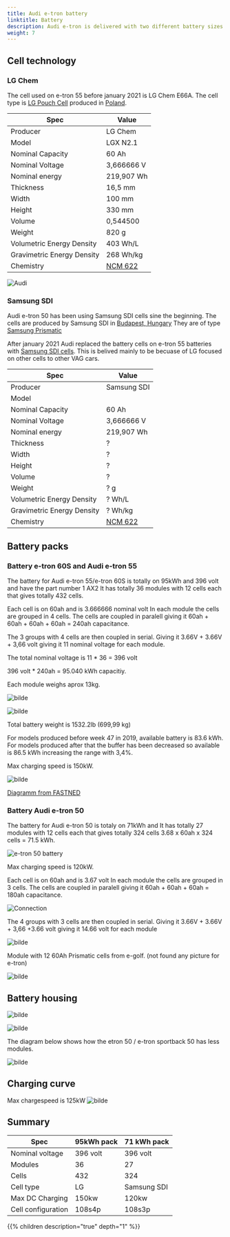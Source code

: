 ```yaml
---
title: Audi e-tron battery
linktitle: Battery
description: Audi e-tron is delivered with two different battery sizes and serveral variants. 
weight: 7
---
```


## Cell technology

### LG Chem

The cell used on e-tron 55 before january 2021 is LG Chem E66A. The cell type is [LG Pouch Cell](https://www.youtube.com/watch?v=Q2Lczd7MjGc) produced in [Poland](https://www.google.no/maps/search/lg+chem+poland/@51.0183429,16.8906359,995m/data=!3m1!1e3).

|Spec | Value |
|-----|------|
| Producer | LG Chem |
| Model | LGX N2.1 |
| Nominal Capacity |60 Ah |
| Nominal Voltage | 3,666666 V |
| Nominal energy | 219,907 Wh |
| Thickness|  16,5 mm |
| Width | 100 mm |
| Height | 330 mm |
| Volume | 0,544500 |
| Weight | 820 g |
| Volumetric Energy Density | 403 Wh/L |
| Gravimetric Energy Density | 268 Wh/kg |
| Chemistry | [NCM 622](https://en.wikipedia.org/wiki/Lithium-ion_battery) |

![Audi](lgchenx21.jpg "LGX N2.1 60AH pouch cell from LG Chem")

### Samsung SDI

Audi e-tron 50 has been using Samsung SDI cells sine the beginning. 
The cells are produced by Samsung SDI in [Budapest, Hungary](https://www.google.com/maps/place/Samsung+SDI+Hungary+Zrt./@47.6765476,19.168821,2130m/data=!3m1!1e3!4m5!3m4!1s0x0:0x45db42011a2687d9!8m2!3d47.6779532!4d19.170087)
They are of type [Samsung Prismatic](https://www.samsungsdi.com/automotive-battery/products/prismatic-lithium-ion-battery-cell.html)

After january 2021 Audi replaced the battery cells on e-tron 55 batteries with [Samsung SDI cells](https://www.electrive.net/2020/07/23/audi-chef-duesmann-sieht-batterie-probleme-beim-e-tron-als-geloest/). This is belived mainly to be becuase of LG focused on other cells to other VAG cars. 


|Spec | Value |
|-----|------|
| Producer | Samsung SDI|
| Model |  |
| Nominal Capacity |60 Ah |
| Nominal Voltage | 3,666666 V |
| Nominal energy | 219,907 Wh |
| Thickness|  ? |
| Width | ? |
| Height | ? |
| Volume | ? |
| Weight | ? g |
| Volumetric Energy Density | ?  Wh/L |
| Gravimetric Energy Density | ? Wh/kg |
| Chemistry | [NCM 622](https://en.wikipedia.org/wiki/Lithium-ion_battery) |

## Battery packs

### Battery e-tron 60S and Audi e-tron 55

The battery for Audi e-tron 55/e-tron 60S is totally on 95kWh and 396 volt and have the part number  1 AX2
It has totally 36 modules with 12 cells each that gives totally 432 cells.

Each cell is on 60ah and is 3.666666 nominal volt
In each module the cells are grouped in 4 cells. The cells are coupled in paralell
giving it 60ah + 60ah + 60ah + 60ah = 240ah capacitance.

The 3 groups with 4 cells are then coupled in serial. Giving it 3.66V + 3.66V + 3,66 volt giving it 11 nominal voltage for each module.

The total nominal voltage is 11 * 36 = 396 volt

396 volt * 240ah = 95.040 kWh capacitiy.

Each module weighs aprox 13kg.

![bilde](lgmodule.png)

![bilde](https://user-images.githubusercontent.com/59776765/73913087-6d1baf00-48b6-11ea-9f24-6d5fc9c95e17.png)

Total battery weight is 1532.2lb (699,99 kg)

For models produced before week 47 in 2019, available battery is 83.6 kWh.
For models produced after that the buffer has been decreased so available is 86.5 kWh increasing the range with 3,4%. 

Max charging speed is 150kW.

![bilde](chargespeed55.png "Charging curve 55")

[Diagramm from FASTNED](https://support.fastned.nl/hc/en-gb/articles/360000815988-Charging-with-an-Audi-e-tron)

### Battery Audi e-tron 50

The battery for Audi e-tron 50 is totaly on 71kWh and 
It has totally 27 modules with 12 cells each that gives totally 324 cells
3.68 x 60ah x  324 cells = 71.5 kWh.

![e-tron 50 battery](etron50battery.jpg "e-tron 50 battery")

Max charging speed is 120kW.

Each cell is on 60ah and is 3.67 volt
In each module the cells are grouped in 3 cells. The cells are coupled in paralell
giving it 60ah + 60ah + 60ah = 180ah capacitance.

![Connection](connection50.png "Cell connection e-tron 50")

The 4 groups with 3 cells are then coupled in serial. Giving it 3.66V + 3.66V + 3,66  +3.66 volt giving it 14.66 volt for each module

![bilde](samsungcells.png)

Module with 12 60Ah  Prismatic cells from e-golf. (not found any picture for e-tron)

![bilde](https://user-images.githubusercontent.com/59776765/73131174-70857f80-4006-11ea-84bd-a1f2d5848613.png)

## Battery housing

![bilde](batteryhousing55.png)

![bilde](batterycasing.png)

The diagram below shows how the etron 50 / e-tron sportback 50 has less modules.

![bilde](batteryhousing50.png)

## Charging curve

Max chargespeed is 125kW
![bilde](chargespeed50.png "battery")


## Summary

|Spec | 95kWh pack | 71 kWh pack |
|---- | -----|-----|
| Nominal voltage | 396 volt | 396 volt |
| Modules | 36 | 27 |
| Cells  | 432  | 324 |
| Cell type | LG | Samsung SDI |
| Max  DC Charging | 150kw | 120kw |
| Cell configuration | 108s4p |108s3p|


{{% children description="true" depth="1" %}}
